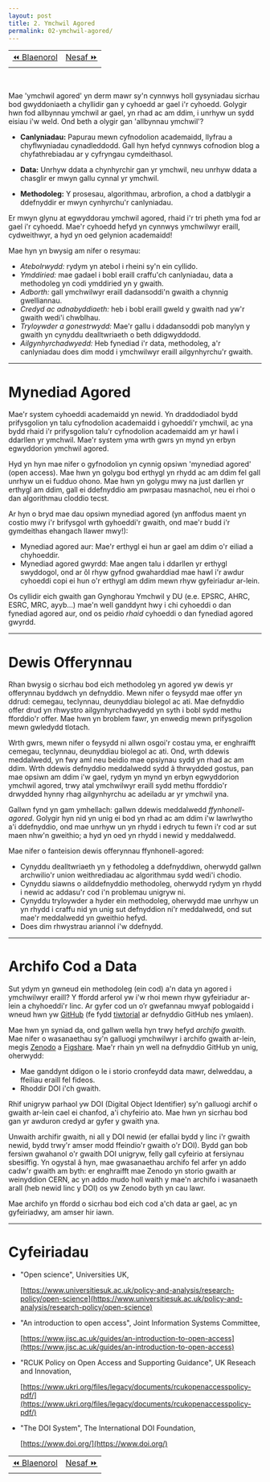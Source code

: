 ```yaml
---
layout: post
title: 2. Ymchwil Agored
permalink: 02-ymchwil-agored/
---
```


<table align='center'>
<tr>
    <td><a href="/01-ailgynhyrchadwyedd/">&#x23EA; Blaenorol</a></td>
    <td><a href="/03-sgiliau-awtomeiddio/">Nesaf &#x23E9;</a></td>
</tr>
</table>
<br>

Mae 'ymchwil agored' yn derm mawr sy'n cynnwys holl gysyniadau sicrhau bod
gwyddoniaeth a chyllidir gan y cyhoedd ar gael i'r cyhoedd.
Golygir hwn fod allbynnau ymchwil ar gael, yn rhad ac am ddim, i unrhyw un sydd
eisiau i'w weld.
Ond beth a olygir gan 'allbynnau ymchwil'?

  + **Canlyniadau:** Papurau mewn cyfnodolion academaidd, llyfrau a
  chyflwyniadau cynadleddodd. Gall hyn hefyd cynnwys cofnodion blog a
  chyfathrebiadau ar y cyfryngau cymdeithasol.

  + **Data:** Unrhyw ddata a chynhyrchir gan yr ymchwil, neu unrhyw ddata a
  chasglir er mwyn gallu cynnal yr ymchwil.

  + **Methodoleg:** Y prosesau, algorithmau, arbrofion, a chod a datblygir a
  ddefnyddir er mwyn cynhyrchu'r canlyniadau.

Er mwyn glynu at egwyddorau ymchwil agored, rhaid i'r tri pheth yma fod ar gael
i'r cyhoedd.
Mae'r cyhoedd hefyd yn cynnwys ymchwilwyr eraill, cydweithwyr, a hyd yn oed
gelynion academaidd!

Mae hyn yn bwysig am nifer o resymau:

 + *Atebolrwydd:* rydym yn atebol i rheini sy'n ein cyllido.
 + *Ymddiried:* mae gadael i bobl eraill craffu'ch canlyniadau, data a
 methodoleg yn codi ymddiried yn y gwaith.
 + *Adborth:* gall ymchwilwyr eraill dadansoddi'n gwaith a chynnig gwelliannau.
 + *Credyd ac adnabyddiaeth:* heb i bobl eraill gweld y gwaith nad yw'r gwaith
 wedi'i chwblhau.
 + *Tryloywder a gonestrwydd:* Mae'r gallu i ddadansoddi pob manylyn y gwaith yn
 cynyddu dealltwriaeth o beth ddigwyddodd.
 + *Ailgynhyrchadwyedd:* Heb fynediad i'r data, methodoleg, a'r canlyniadau does
 dim modd i ymchwilwyr eraill ailgynhyrchu'r gwaith.

---

# Mynediad Agored

Mae'r system cyhoeddi academaidd yn newid.
Yn draddodiadol bydd prifysgolion yn talu cyfnodolion academaidd i gyhoeddi'r
ymchwil, ac yna bydd rhaid i'r prifysgolion talu'r cyfnodolion academaidd am yr
hawl i ddarllen yr ymchwil.
Mae'r system yma wrth gwrs yn mynd yn erbyn egwyddorion ymchwil agored.

Hyd yn hyn mae nifer o gyfnodolion yn cynnig opsiwn 'mynediad agored' (open
access).
Mae hwn yn golygu bod erthygl yn rhydd ac am ddim fel gall unrhyw un ei fudduo
ohono.
Mae hwn yn golygu mwy na just darllen yr erthygl am ddim, gall ei ddefnyddio am
pwrpasau masnachol, neu ei rhoi o dan algorithmau cloddio tecst.

Ar hyn o bryd mae dau opsiwn mynediad agored (yn anffodus maent yn costio mwy
i'r brifysgol wrth gyhoeddi'r gwaith, ond mae'r budd i'r gymdeithas ehangach
llawer mwy!):

+ Mynediad agored aur: Mae'r erthygl ei hun ar gael am ddim o'r eiliad a
chyhoeddir.
+ Mynediad agored gwyrdd: Mae angen talu i ddarllen yr erthygl swyddogol, ond ar
ôl rhyw gyfnod gwaharddiad mae hawl i'r awdur cyhoeddi copi ei hun o'r erthygl
am ddim mewn rhyw gyfeiriadur ar-lein.

Os cyllidir eich gwaith gan Gynghorau Ymchwil y DU (e.e. EPSRC, AHRC, ESRC,
MRC, ayyb...) mae'n well ganddynt hwy i chi cyhoeddi o dan fynediad agored aur,
ond os peidio *rhaid* cyhoeddi o dan fynediad agored gwyrdd.

---

# Dewis Offerynnau

Rhan bwysig o sicrhau bod eich methodoleg yn agored yw dewis yr offerynnau
byddwch yn defnyddio.
Mewn nifer o feysydd mae offer yn ddrud: cemegau, teclynnau, deunyddiau biolegol
ac ati.
Mae defnyddio offer drud yn rhwystro ailgynhyrchadwyedd yn syth i bobl sydd
methu fforddio'r offer.
Mae hwn yn broblem fawr, yn enwedig mewn prifysgolion mewn gwledydd tlotach.

Wrth gwrs, mewn nifer o feysydd ni allwn osgoi'r costau yma, er enghraifft
cemegau, teclynnau, deunyddiau biolegol ac ati.
Ond, wrth ddewis meddalwedd, yn fwy aml neu beidio mae opsiynau sydd yn rhad
ac am ddim.
Wrth ddewis defnyddio meddalwedd sydd â thrwydded gostus, pan mae opsiwn am ddim
i'w gael, rydym yn mynd yn erbyn egwyddorion ymchwil agored, trwy atal
ymchwilwyr eraill sydd methu fforddio'r drwydded hynny rhag ailgynhyrchu ac
adeiladu ar yr ymchwil yna.

Gallwn fynd yn gam ymhellach: gallwn ddewis meddalwedd *ffynhonell-agored*.
Golygir hyn nid yn unig ei bod yn rhad ac am ddim i'w lawrlwytho a'i ddefnyddio,
ond mae unrhyw un yn rhydd i edrych tu fewn i'r cod ar sut maen nhw'n gweithio;
a hyd yn oed yn rhydd i newid y meddalwedd.

Mae nifer o fanteision dewis offerynnau ffynhonell-agored:

+ Cynyddu dealltwriaeth yn y fethodoleg a ddefnyddiwn, oherwydd gallwn
archwilio'r union weithrediadau ac algorithmau sydd wedi'i chodio.
+ Cynyddu siawns o ailddefnyddio methodoleg, oherwydd rydym yn rhydd i newid
ac addasu'r cod i'n problemau unigryw ni.
+ Cynyddu tryloywder a hyder ein methodoleg, oherwydd mae unrhyw un yn rhydd i
craffu nid yn unig sut defnyddion ni'r meddalwedd, ond sut mae'r meddalwedd yn
gweithio hefyd.
+ Does dim rhwystrau ariannol i'w ddefnydd.

---

# Archifo Cod a Data

Sut ydym yn gwneud ein methodoleg (ein cod) a'n data yn agored i ymchwilwyr
eraill?
Y ffordd arferol yw i'w rhoi mewn rhyw gyfeiriadur ar-lein a chyhoeddi'r linc.
Ar gyfer cod un o’r gwefannau mwyaf poblogaidd i wneud hwn yw
[GitHub](https://github.com/) (fe fydd [tiwtorial](/14-cydweithio/) ar defnyddio
GitHub nes ymlaen).

Mae hwn yn syniad da, ond gallwn wella hyn trwy hefyd *archifo gwaith*.
Mae nifer o wasanaethau sy'n galluogi ymchwilwyr i archifo gwaith ar-lein, megis
[Zenodo](https://zenodo.org/) a [Figshare](https://figshare.com/).
Mae'r rhain yn well na defnyddio GitHub yn unig, oherwydd:

 + Mae ganddynt ddigon o le i storio cronfeydd data mawr, delweddau, a ffeiliau
 eraill fel fideos.
 + Rhoddir DOI i'ch gwaith.

Rhif unigryw parhaol yw DOI (Digital Object Identifier) sy'n galluogi archif o
gwaith ar-lein cael ei chanfod, a'i chyfeirio ato.
Mae hwn yn sicrhau bod gan yr awduron credyd ar gyfer y gwaith yna.

Unwaith archifir gwaith, ni all y DOI newid (er efallai bydd y linc i'r gwaith
newid, bydd trwy'r amser modd ffeindio'r gwaith o'r DOI).
Bydd gan bob fersiwn gwahanol o'r gwaith DOI unigryw, felly gall cyfeirio at
fersiynau sbesiffig.
Yn ogystal â hyn, mae gwasanaethau archifo fel arfer yn addo cadw'r gwaith am
byth: er enghraifft mae Zenodo yn storio gwaith ar weinyddion CERN, ac yn addo
mudo holl waith y mae'n archifo i wasanaeth arall (heb newid linc y DOI) os yw
Zenodo byth yn cau lawr.

Mae archifo yn ffordd o sicrhau bod eich cod a'ch data ar gael, ac yn
gyfeiriadwy, am amser hir iawn.


---

# Cyfeiriadau

+ "Open science", Universities UK,

  [https://www.universitiesuk.ac.uk/policy-and-analysis/research-policy/open-science](https://www.universitiesuk.ac.uk/policy-and-analysis/research-policy/open-science)

+ "An introduction to open access", Joint Information Systems Committee,

  [https://www.jisc.ac.uk/guides/an-introduction-to-open-access](https://www.jisc.ac.uk/guides/an-introduction-to-open-access)

+ "RCUK Policy on Open Access and Supporting Guidance", UK Reseach and Innovation,

  [https://www.ukri.org/files/legacy/documents/rcukopenaccesspolicy-pdf/](https://www.ukri.org/files/legacy/documents/rcukopenaccesspolicy-pdf/)

+ "The DOI System", The International DOI Foundation,

  [https://www.doi.org/](https://www.doi.org/)


<table align='center'>
<tr>
    <td><a href="/01-ailgynhyrchadwyedd/">&#x23EA; Blaenorol</a></td>
    <td><a href="/03-sgiliau-awtomeiddio/">Nesaf &#x23E9;</a></td>
</tr>
</table>
